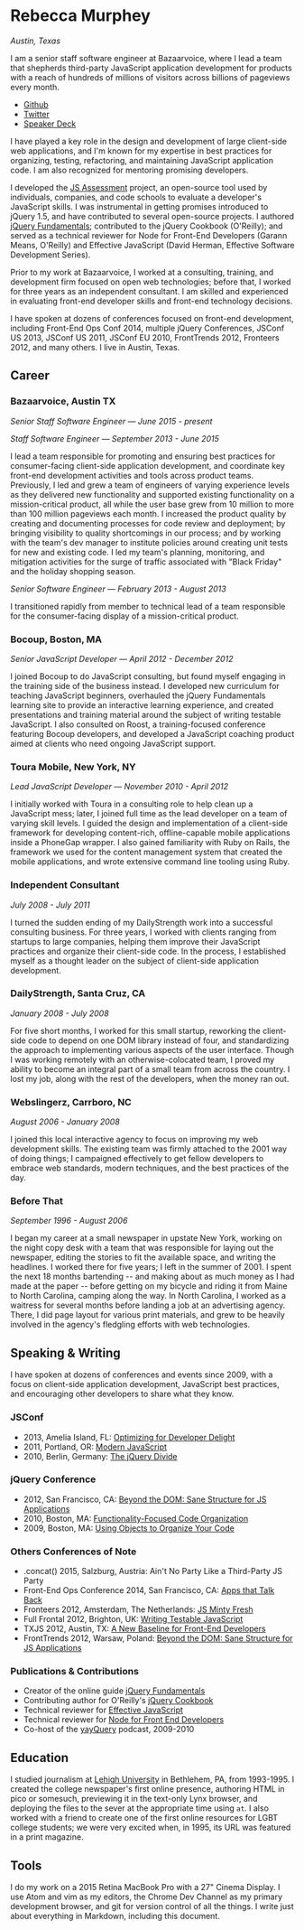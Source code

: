 # Rebecca Murphey

*Austin, Texas*

I am a senior staff software engineer at Bazaarvoice, where I lead a
team that shepherds third-party JavaScript application development for
products with a reach of hundreds of millions of visitors across billions of
pageviews every month.

- [Github](https://github.com/rmurphey)
- [Twitter](https://twitter.com/rmurphey)
- [Speaker Deck](http://speakerdeck.com/rmurphey)

I have played a key role in the design and development of large client-side
web applications, and I'm known for my expertise in best practices for
organizing, testing, refactoring, and maintaining JavaScript application code.
I am also recognized for mentoring promising developers.

I developed the [JS Assessment](https://github.com/rmurphey/js-assessment)
project, an open-source tool used by individuals, companies, and
code schools to evaluate a developer's JavaScript skills. I was instrumental
in getting promises introduced to jQuery 1.5, and have contributed to several
open-source projects. I authored [jQuery Fundamentals](http://jqfundamentals.com/);
contributed to the jQuery Cookbook (O'Reilly); and served as a technical
reviewer for Node for Front-End Developers (Garann Means, O'Reilly) and
Effective JavaScript (David Herman, Effective Software Development Series).

Prior to my work at Bazaarvoice, I worked at a consulting, training,
and development firm focused on open web technologies; before that, I worked
for three years as an independent consultant. I am skilled and experienced
in evaluating front-end developer skills and front-end technology decisions.

I have spoken at dozens of conferences focused on front-end development,
including Front-End Ops Conf 2014, multiple jQuery Conferences, JSConf US
2013, JSConf US 2011, JSConf EU 2010, FrontTrends 2012, Fronteers 2012, and
many others. I live in Austin, Texas.

## Career

### Bazaarvoice, Austin TX

*Senior Staff Software Engineer &mdash; June 2015 - present*

*Staff Software Engineer &mdash; September 2013 - June 2015*

I lead a team responsible for promoting and ensuring best practices for
consumer-facing client-side application development, and coordinate key
front-end development activities and tools across product teams. Previously, I
led and grew a team of engineers of varying experience levels as they delivered new
functionality and supported existing functionality on a mission-critical
product, all while the user base grew from 10 million to more than 100 million
pageviews each month. I increased the product quality by creating and
documenting processes for code review and deployment; by bringing visibility
to quality shortcomings in our process; and by working with the
team's dev manager to institute policies around creating unit tests for new
and existing code. I led my team's planning, monitoring, and mitigation
activities for the surge of traffic associated with "Black Friday" and the
holiday shopping season.

*Senior Software Engineer &mdash; February 2013 - August 2013*

I transitioned rapidly from member to technical lead of a team responsible
for the consumer-facing display of a mission-critical product.

### Bocoup, Boston, MA
*Senior JavaScript Developer &mdash; April 2012 - December 2012*

I joined Bocoup to do JavaScript consulting, but found myself engaging in the
training side of the business instead. I developed new curriculum for teaching
JavaScript beginners, overhauled the jQuery Fundamentals learning site to
provide an interactive learning experience, and created presentations and
training material around the subject of writing testable JavaScript. I also
consulted on Roost, a training-focused conference featuring Bocoup developers,
and developed a JavaScript coaching product aimed at clients who need ongoing
JavaScript support.

### Toura Mobile, New York, NY
*Lead JavaScript Developer &mdash; November 2010 - April 2012*

I initially worked with Toura in a consulting role to help clean up a JavaScript
mess; later, I joined full time as the lead developer on a team of varying skill
levels. I guided the design and implementation of a client-side
framework for developing content-rich, offline-capable mobile applications
inside a PhoneGap wrapper. I also gained familiarity with Ruby on Rails, the
framework we used for the content management system that created the mobile
applications, and wrote extensive command line tooling using Ruby.

### Independent Consultant
*July 2008 - July 2011*

I turned the sudden ending of my DailyStrength work into a successful
consulting business. For three years, I worked with clients ranging from
startups to large companies, helping them improve their JavaScript practices
and organize their client-side code. In the process, I established myself as a
thought leader on the subject of client-side application development.

### DailyStrength, Santa Cruz, CA
*January 2008 - July 2008*

For five short months, I worked for this small startup, reworking the
client-side code to depend on one DOM library instead of four, and standardizing the
approach to implementing various aspects of the user interface. Though I was
working remotely with an otherwise-colocated team, I proved my ability to become an
integral part of a small team from across the country. I lost my job, along
with the rest of the developers, when the money ran out.

### Webslingerz, Carrboro, NC
*August 2006 - January 2008*

I joined this local interactive agency to focus on improving my web development
skills. The existing team was firmly attached to the 2001 way of doing things;
I campaigned effectively to get fellow developers to embrace web standards,
modern techniques, and the best practices of the day.

### Before That
*September 1996 - August 2006*

I began my career at a small newspaper in upstate New York, working on the
night copy desk with a team that was responsible for laying out the newspaper,
editing the stories to fit the available space, and writing the headlines. I
worked there for five years; I left in the summer of 2001. I spent the next 18
months bartending -- and making about as much money as I had made at the paper
-- before getting on my bicycle and riding it from Maine to North Carolina,
camping along the way. In North Carolina, I worked as a waitress for several
months before landing a job at an advertising agency. There, I did page layout
for various print materials, and grew to be heavily involved in the agency's
fledgling efforts with web technologies.

## Speaking &amp; Writing

I have spoken at dozens of conferences and events since 2009, with a focus on
client-side application development, JavaScript best practices, and encouraging
other developers to share what they know.

### JSConf

- 2013, Amelia Island, FL: [Optimizing for Developer Delight](https://www.youtube.com/watch?v=-WpDN2k7vbU)
- 2011, Portland, OR: [Modern JavaScript](http://blip.tv/jsconf/jsconf2011-rebecca-murphey-5478159)
- 2010, Berlin, Germany: [The jQuery Divide](http://blip.tv/jsconfeu/rebecca-murphey-the-jquery-divide-4326740)

### jQuery Conference

- 2012, San Francisco, CA: [Beyond the DOM: Sane Structure for JS Applications](http://www.youtube.com/watch?v=cd7HHN6IkrU&feature=player_embedded)
- 2010, Boston, MA: [Functionality-Focused Code Organization](http://www.slideshare.net/rmurphey/functionality-basedorg)
- 2009, Boston, MA: [Using Objects to Organize Your Code](http://www.slideshare.net/rmurphey/using-objects-to-organize-your-jquery-code)

### Others Conferences of Note

- .concat() 2015, Salzburg, Austria: Ain't No Party Like a Third-Party JS Party
- Front-End Ops Conference 2014, San Francisco, CA: [Apps that Talk Back](https://www.youtube.com/watch?v=TxIXSHAyIh8)
- Fronteers 2012, Amsterdam, The Netherlands: [JS Minty Fresh](http://rmurphey.com/js-minty-fresh/presentation/)
- Full Frontal 2012, Brighton, UK: [Writing Testable JavaScript](http://www.youtube.com/watch?v=OzjogCFO4Zo&list=UUyBAm31tEpZ17hka6ZvVqcg&index=2)
- TXJS 2012, Austin, TX: [A New Baseline for Front-End Developers](https://speakerdeck.com/rmurphey/a-new-baseline-for-front-end-devs)
- FrontTrends 2012, Warsaw, Poland: [Beyond the DOM: Sane Structure for JS Applications](https://speakerdeck.com/rmurphey/beyond-the-dom-sane-structure-for-js-apps)

### Publications &amp; Contributions

- Creator of the online guide [jQuery Fundamentals](http://jqfundamentals.com)
- Contributing author for O'Reilly's [jQuery Cookbook](http://shop.oreilly.com/product/9780596159788.do)
- Technical reviewer for [Effective JavaScript](http://effectivejs.com/)
- Technical reviewer for [Node for Front End Developers](http://shop.oreilly.com/product/0636920023258.do)
- Co-host of the [yayQuery](http://yayquery.com) podcast, 2009-2010

## Education

I studied journalism at [Lehigh University](http://www4.lehigh.edu/default.aspx)
in Bethlehem, PA, from 1993-1995. I created the college newspaper's first
online presence, authoring HTML in pico or somesuch, previewing it in the
text-only Lynx browser, and deploying the files to the sever at the
appropriate time using `at`. I also worked with a friend to create one of the
first online resources for LGBT college students; we were very excited when,
in 1995, its URL was featured in a print magazine.

## Tools

I do my work on a 2015 Retina MacBook Pro with a 27" Cinema Display. I use
Atom and vim as my editors, the Chrome Dev Channel as my primary
development browser, and git for version control of all the things. I write
just about everything in Markdown, including this document.
